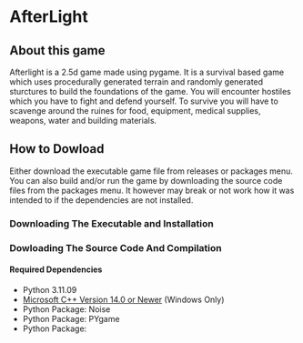 # AfterLight
## About this game
Afterlight is a 2.5d game made using pygame. It is a survival based game which uses procedurally generated terrain and randomly generated sturctures to build the foundations of the game. You will encounter hostiles which you have to fight and defend yourself. 
To survive you will have to scavenge around the ruines for food, equipment, medical supplies, weapons, water and building materials. 

## How to Dowload
Either download the executable game file from releases or packages menu. You can also build and/or run the game by downloading the source code files from the packages menu. It however may break or not work how it was intended to if the dependencies are not installed.

### Downloading The Executable and Installation

### Dowloading The Source Code And Compilation
#### Required Dependencies
- Python 3.11.09
- [Microsoft C++ Version 14.0 or Newer](https://aka.ms/vs/17/release/vc_redist.x64.exe) (Windows Only)
- Python Package: Noise
- Python Package: PYgame
- Python Package:



